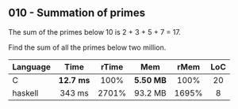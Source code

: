 010 - Summation of primes
-------------------------

The sum of the primes below 10 is 2 + 3 + 5 + 7 = 17.

Find the sum of all the primes below two million.

Language | Time | rTime | Mem | rMem | LoC
--- | :---: | :---: | :---: | :---: | :---:
C | **12.7 ms** | 100% | **5.50 MB** | 100% | 20
haskell | 343 ms | 2701% | 93.2 MB | 1695% | 8
